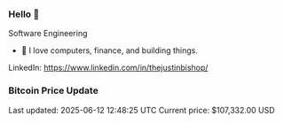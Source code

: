 ### Hello 🤙  

Software Engineering

- 🔭 I love computers, finance, and building things.
  
LinkedIn: https://www.linkedin.com/in/thejustinbishop/  














































































































































































































































































































































































































































































































































































































































































































### Bitcoin Price Update
Last updated: 2025-06-12 12:48:25 UTC
Current price: $107,332.00 USD
